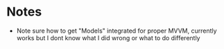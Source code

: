 # Notes
- Note sure how to get "Models" integrated for proper MVVM, currently works but I dont know what I did wrong or what to do differently
